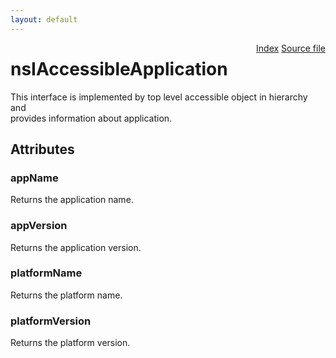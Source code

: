 ```yaml
---
layout: default
---
```

<div class='links' style='float:right'><a href="../index.html">Index</a>
<a href="http://dxr.mozilla.org/mozilla-central/source/accessible/interfaces/nsIAccessibleApplication.idl">Source file</a>
</div>

# nsIAccessibleApplication #
  
This interface is implemented by top level accessible object in hierarchy and  
provides information about application.  
  

## Attributes ##

### appName ###
  
Returns the application name.  
  

### appVersion ###
  
Returns the application version.  
  

### platformName ###
  
Returns the platform name.  
  

### platformVersion ###
  
Returns the platform version.  
  
